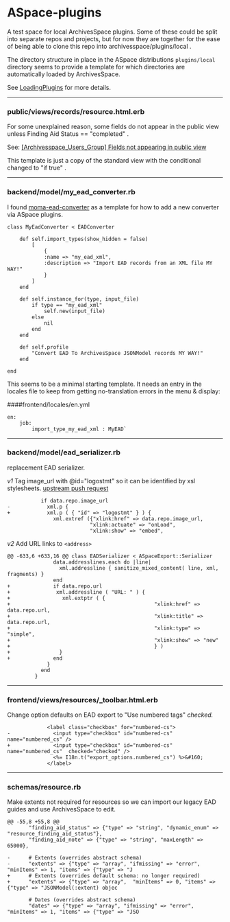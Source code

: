# ASpace-plugins

A test space for local ArchivesSpace plugins.
Some of these could be split into separate repos and projects, but for now 
they are together for the ease of being able to clone this repo into 
archivesspace/plugins/local .


The directory structure in place in the ASpace distributions `plugins/local` directory seems to provide a template for which directories are automatically loaded by ArchivesSpace. 

See [LoadingPlugins](LoadingPlugins.md) for more details. 

---
### public/views/records/resource.html.erb 

For some unexplained reason, some fields do not appear in the public view unless
    Finding Aid Status == "completed" .
    
See: [[Archivesspace_Users_Group] Fields not appearing in public view
](http://lyralists.lyrasis.org/pipermail/archivesspace_users_group/2015-January/001024.html)

This template is just a copy of the standard view with the conditional changed to "if true" . 

---
### backend/model/my_ead_converter.rb

I found [moma-ead-converter](https://github.com/quoideneuf/moma-ead-importer) as a template for how to add a new converter via ASpace plugins. 

	class MyEadConverter < EADConverter

		def self.import_types(show_hidden = false)
	    	[
	     		{
	       		:name => "my_ead_xml",
	       		:description => "Import EAD records from an XML file MY WAY!"
	     		}
	    	]
    	end

		def self.instance_for(type, input_file)
	    	if type == "my_ead_xml"
	      		self.new(input_file)
	    	else
	      		nil
	    	end
		end
	
		def self.profile
	   		"Convert EAD To ArchivesSpace JSONModel records MY WAY!"
		end

	end

This seems to be a minimal starting template. 
It needs an entry in the locales file to keep from getting no-translation errors in the menu & display:

####frontend/locales/en.yml

	en:
	    job:
	        import_type_my_ead_xml : MyEAD`
	        

---
### backend/model/ead_serializer.rb

replacement EAD serializer. 

*v1*  Tag image_url with @id="logostmt" so it can be identified by xsl stylesheets. 
[upstream push request](https://github.com/archivesspace/archivesspace/pull/132)

	           if data.repo.image_url
	-            xml.p {
	+            xml.p ( { "id" => "logostmt" } ) {
	               xml.extref ({"xlink:href" => data.repo.image_url,
	                           "xlink:actuate" => "onLoad",
	                           "xlink:show" => "embed",


*v2* Add URL links to `<address>`

	@@ -633,6 +633,16 @@ class EADSerializer < ASpaceExport::Serializer
	               data.addresslines.each do |line|
	                 xml.addressline { sanitize_mixed_content( line, xml, fragments) }  
	               end
	+              if data.repo.url 
	+               xml.addressline ( "URL: " ) { 
	+                 xml.extptr ( { 
	+                                               "xlink:href" => data.repo.url,
	+                                               "xlink:title" => data.repo.url,
	+                                               "xlink:type" => "simple",
	+                                               "xlink:show" => "new"
	+                                               } )
	+                }
	+              end
	             }
	           end
	         }


---
### frontend/views/resources/_toolbar.html.erb 

Change option defaults on EAD export to "Use numbered <c> tags" _checked._

	             <label class="checkbox" for="numbered-cs">
	-              <input type="checkbox" id="numbered-cs" name="numbered_cs" />
	+              <input type="checkbox" id="numbered-cs" name="numbered_cs"  checked="checked" />
	               <%= I18n.t("export_options.numbered_cs") %>&#160;
	             </label>

---	             
### schemas/resource.rb

Make extents not required for resources so we can import our legacy EAD guides
and use ArchivesSpace to edit. 

	@@ -55,8 +55,8 @@
	       "finding_aid_status" => {"type" => "string", "dynamic_enum" => "resource_finding_aid_status"},
	       "finding_aid_note" => {"type" => "string", "maxLength" => 65000},
	 
	-      # Extents (overrides abstract schema)
	-      "extents" => {"type" => "array", "ifmissing" => "error", "minItems" => 1, "items" => {"type" => "J
	+      # Extents (overrides default schema: no longer required)
	+      "extents" => {"type" => "array",  "minItems" => 0, "items" => {"type" => "JSONModel(:extent) objec
	       
	       # Dates (overrides abstract schema)
	       "dates" => {"type" => "array", "ifmissing" => "error", "minItems" => 1, "items" => {"type" => "JSO
	
	
	    
